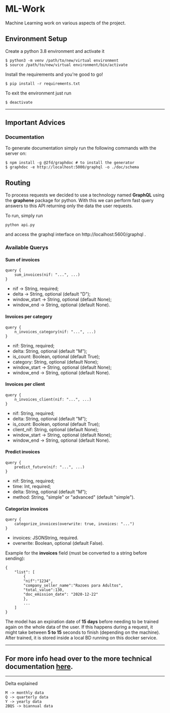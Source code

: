 # ML-Work
Machine Learning work on various aspects of the project.

## Environment Setup
Create a python 3.8 environment and activate it
```
$ python3 -m venv /path/to/new/virtual environment
$ source /path/to/new/virtual environment/bin/activate
```

Install the requirements and you're good to go!
```
$ pip install -r requirements.txt
```

To exit the environment just run
```
$ deactivate
```
---

## Important Advices

### Documentation

To generate documentation simply run the following commands with the server on:
```
$ npm install -g @2fd/graphdoc # to install the generator
$ graphdoc -e http://localhost:5000/graphql -o ./doc/schema
```

## Routing

To process requests we decided to use a technology named __GraphQL__ using the __graphene__ package for python. With this we can perform fast query answers to this API returning only the data the user requests.

To run, simply run
```
python api.py
```

and access the graphql interface on http://localhost:5600/graphql .

### Available Querys

#### Sum of invoices
```
query {
    sum_invoices(nif: "...", ...)
}
```
- nif -> String, required;
- delta -> String, optional (default "D");
- window_start -> String, optional (default None);
- window_end -> String, optional (default None).

#### Invoices per category
```
query {
    n_invoices_category(nif: "...", ...)
}
```
- nif: String, required;
- delta: String, optional (default "M");
- is_count: Boolean, optional (default True);
- category: String, optional (default None);
- window_start -> String, optional (default None);
- window_end -> String, optional (default None).

#### Invoices per client
```
query {
    n_invoices_client(nif: "...", ...)
}
```
- nif: String, required;
- delta: String, optional (default "M");
- is_count: Boolean, optional (default True);
- client_nif: String, optional (default None);
- window_start -> String, optional (default None);
- window_end -> String, optional (default None).

#### Predict invoices
```
query {
    predict_future(nif: "...", ...)
}
```
- nif: String, required;
- time: Int, required;
- delta: String, optional (default "M");
- method: String, "simple" or "advanced" (default "simple").

#### Categorize invoices
```
query {
    categorize_invoices(overwrite: true, invoices: "...")
}
```
- invoices: JSONString, required.
- overwrite: Boolean, optional (default False).

Example for the __invoices__ field (must be converted to a string before sending):
```
{
    "list": [
        {
        "nif":"1234",
        "company_seller_name":"Razoes para Adultos",
        "total_value":130,
        "doc_emission_date": "2020-12-22"
        },
        ...
    ]
}
```
The model has an expiration date of __15 days__ before needing to be trained again on the whole data of the user. If this happens during a request, it might take between __5 to 15__ seconds to finish (depending on the machine). After trained, it is stored inside a local BD running on this docker service.

---

For more info head over to the more technical documentation [here](./doc/schema/index.html).
---
---

Delta explained
```
M -> monthly data
Q -> quarterly data
Y -> yearly data
2BQS -> biannual data
```

